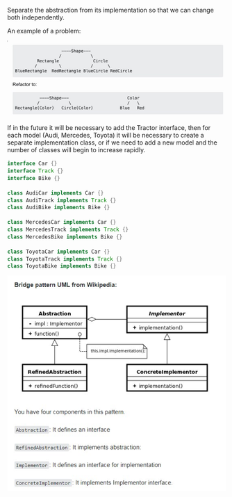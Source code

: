 Separate the abstraction from its implementation so that we can change both independently.

An example of a problem:  

![bridge](https://raw.githubusercontent.com/AdilhanKaikenov/gof-design-patterns/master/bridge/etc/Bridge.jpg)

If in the future it will be necessary to add the Tractor interface, 
then for each model (Audi, Mercedes, Toyota) it will be necessary to create a separate implementation class, 
or if we need to add a new model and the number of classes will begin to increase rapidly.

```java 
interface Car {}
interface Track {}
interface Bike {}

class AudiCar implements Car {}
class AudiTrack implements Track {}
class AudiBike implements Bike {}

class MercedesCar implements Car {}
class MercedesTrack implements Track {}
class MercedesBike implements Bike {}

class ToyotaCar implements Car {}
class ToyotaTrack implements Track {}
class ToyotaBike implements Bike {}

```

![bridge-uml](https://raw.githubusercontent.com/AdilhanKaikenov/gof-design-patterns/master/bridge/etc/Bridge-UML.jpg)
